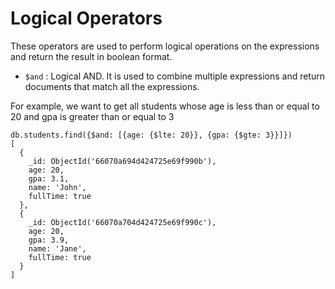 # Logical Operators

These operators are used to perform logical operations on the expressions and return the result in boolean format.

- `$and` : Logical AND. It is used to combine multiple expressions and return documents that match all the expressions.

For example, we want to get all students whose age is less than or equal to 20 and gpa is greater than or equal to 3
````
db.students.find({$and: [{age: {$lte: 20}}, {gpa: {$gte: 3}}]})
[
  {
    _id: ObjectId('66070a694d424725e69f990b'),     
    age: 20,
    gpa: 3.1,
    name: 'John',
    fullTime: true
  },
  {
    _id: ObjectId('66070a704d424725e69f990c'),     
    age: 20,
    gpa: 3.9,
    name: 'Jane',
    fullTime: true
  }
]
````